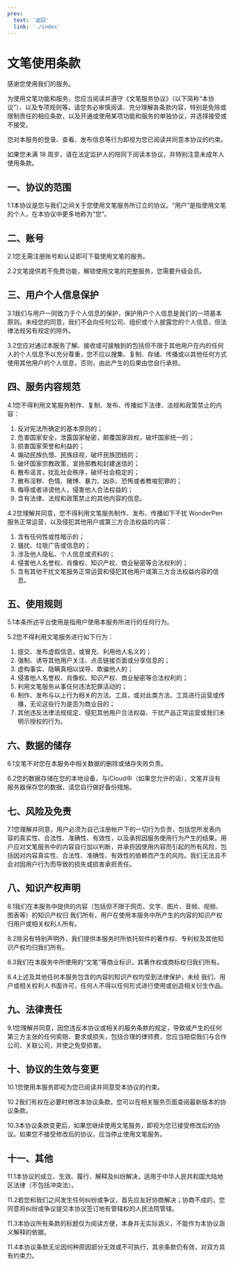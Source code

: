 ```yaml
---
prev:
  text: '返回'
  link: './index'
---
```


# 文笔使用条款

感谢您使用我们的服务。

为使用文笔功能和服务，您应当阅读并遵守《文笔服务协议》（以下简称“本协议”）、以及专项规则等。请您务必审慎阅读、充分理解各条款内容，特别是免除或限制责任的相应条款，以及开通或使用某项功能和服务的单独协议，并选择接受或不接受。

您对本服务的登录、查看、发布信息等行为即视为您已阅读并同意本协议的约束。

如果您未满 18 周岁，请在法定监护人的陪同下阅读本协议，并特别注意未成年人使用条款。

## 一、协议的范围

1.1本协议是您与我们之间关于您使用文笔服务所订立的协议。“用户”是指使用文笔的个人，在本协议中更多地称为“您”。 

## 二、账号

2.1您无需注册账号和认证即可下载使用文笔的服务。

2.2文笔提供若干免费功能，解锁使用文笔的完整服务，您需要升级会员。

## 三、用户个人信息保护

3.1我们与用户一同致力于个人信息的保护，保护用户个人信息是我们的一项基本原则。未经您的同意，我们不会向任何公司、组织或个人披露您的个人信息，但法律法规另有规定的除外。

3.2您应对通过本服务了解、接收或可接触到的包括但不限于其他用户在内的任何人的个人信息予以充分尊重，您不应以搜集、复制、存储、传播或以其他任何方式使用其他用户的个人信息，否则，由此产生的后果由您自行承担。

## 四、服务内容规范

4.1您不得利用文笔服务制作、复制、发布、传播如下法律、法规和政策禁止的内容：

1. 反对宪法所确定的基本原则的；
2. 危害国家安全，泄露国家秘密，颠覆国家政权，破坏国家统一的；
3. 损害国家荣誉和利益的；
4. 煽动民族仇恨、民族歧视，破坏民族团结的；
5. 破坏国家宗教政策，宣扬邪教和封建迷信的；
6. 散布谣言，扰乱社会秩序，破坏社会稳定的；
7. 散布淫秽、色情、赌博、暴力、凶杀、恐怖或者教唆犯罪的；
8. 侮辱或者诽谤他人，侵害他人合法权益的；
9. 含有法律、法规和政策禁止的其他内容的信息。

4.2您理解并同意，您不得利用文笔服务制作、发布、传播如下干扰 WonderPen 服务正常运营，以及侵犯其他用户或第三方合法权益的内容：

1. 含有任何性或性暗示的；
2. 骚扰、垃圾广告或信息的；
3. 涉及他人隐私、个人信息或资料的；
4. 侵害他人名誉权、肖像权、知识产权、商业秘密等合法权利的；
5. 含有其他干扰文笔服务正常运营和侵犯其他用户或第三方合法权益内容的信息。

## 五、使用规则

5.1本条所述平台使用是指用户使用本服务所进行的任何行为。

5.2您不得利用文笔服务进行如下行为：

1. 提交、发布虚假信息，或冒充、利用他人名义的；
2. 强制、诱导其他用户关注、点击链接页面或分享信息的；
3. 虚构事实、隐瞒真相以误导、欺骗他人的；
4. 侵害他人名誉权、肖像权、知识产权、商业秘密等合法权利的；
5. 利用文笔服务从事任何违法犯罪活动的；
6. 制作、发布与以上行为相关的方法、工具，或对此类方法、工具进行运营或传播，无论这些行为是否为商业目的；
7. 其他违反法律法规规定、侵犯其他用户合法权益、干扰产品正常运营或我们未明示授权的行为。

## 六、数据的储存

6.1文笔不对您在本服务中相关数据的删除或储存失败负责。

6.2您的数据存储在您的本地设备，与iCloud中（如果您允许的话），文笔并没有服务器保存您的数据，请您自行做好备份措施。

## 七、风险及免责

7.1您理解并同意，用户必须为自己注册帐户下的一切行为负责，包括您所发表内容的真实性、合法性、准确性、有效性，以及承担因服务使用行为产生的结果。用户应对文笔服务中的内容自行加以判断，并承担因使用内容而引起的所有风险，包括因对内容真实性、合法性、准确性、有效性的依赖而产生的风险。我们无法且不会对因用户行为而导致的损失或损害承担责任。

## 八、知识产权声明

8.1我们在本服务中提供的内容（包括但不限于网页、文字、图片、音频、视频、图表等）的知识产权归 我们所有，用户在使用本服务中所产生的内容的知识产权归用户或相关权利人所有。

8.2除另有特别声明外，我们提供本服务时所依托软件的著作权、专利权及其他知识产权均归我们所有。

8.3我们在本服务中所使用的“文笔”等商业标识，其著作权或商标权归我们所有。

8.4上述及其他任何本服务包含的内容的知识产权均受到法律保护，未经 我们、用户或相关权利人书面许可，任何人不得以任何形式进行使用或创造相关衍生作品。

## 九、法律责任

9.1您理解并同意，因您违反本协议或相关的服务条款的规定，导致或产生的任何第三方主张的任何索赔、要求或损失，包括合理的律师费，您应当赔偿我们与合作公司、关联公司，并使之免受损害。

## 十、协议的生效与变更

10.1您使用本服务即视为您已阅读并同意受本协议的约束。

10.2我们有权在必要时修改本协议条款。您可以在相关服务页面查阅最新版本的协议条款。

10.3本协议条款变更后，如果您继续使用文笔服务，即视为您已接受修改后的协议。如果您不接受修改后的协议，应当停止使用文笔服务。

## 十一、其他

11.1本协议的成立、生效、履行、解释及纠纷解决，适用于中华人民共和国大陆地区法律（不包括冲突法）。

11.2若您和我们之间发生任何纠纷或争议，首先应友好协商解决；协商不成的，您同意将纠纷或争议提交本协议签订地有管辖权的人民法院管辖。

11.3本协议所有条款的标题仅为阅读方便，本身并无实际涵义，不能作为本协议涵义解释的依据。

11.4本协议条款无论因何种原因部分无效或不可执行，其余条款仍有效，对双方具有约束力。